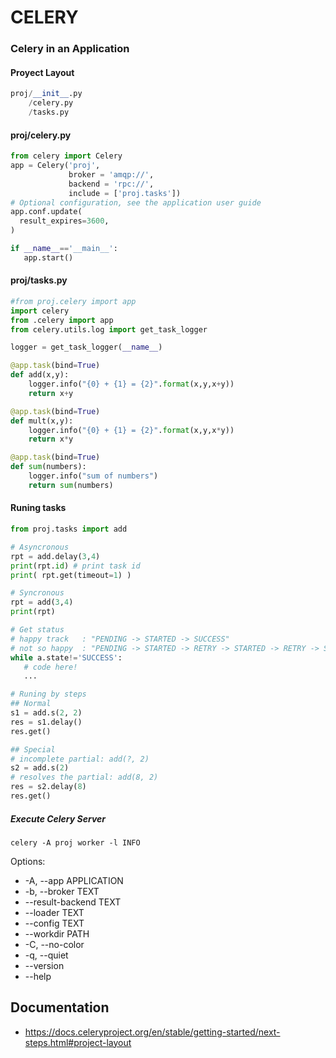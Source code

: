 # CELERY

### Celery in an Application

#### Proyect Layout

```python
proj/__init__.py
    /celery.py
    /tasks.py
```

#### proj/celery.py
```python
from celery import Celery
app = Celery('proj', 
             broker = 'amqp://',
             backend = 'rpc://',
             include = ['proj.tasks'])
# Optional configuration, see the application user guide
app.conf.update( 
  result_expires=3600,
)

if __name__=='__main__':
   app.start()
```

#### proj/tasks.py
```python
#from proj.celery import app
import celery
from .celery import app
from celery.utils.log import get_task_logger

logger = get_task_logger(__name__)

@app.task(bind=True)
def add(x,y):
	logger.info("{0} + {1} = {2}".format(x,y,x+y))
	return x+y

@app.task(bind=True)
def mult(x,y):
	logger.info("{0} + {1} = {2}".format(x,y,x*y))
	return x*y

@app.task(bind=True)
def sum(numbers):
	logger.info("sum of numbers")
	return sum(numbers)
```

#### Runing tasks

```python
from proj.tasks import add

# Asyncronous
rpt = add.delay(3,4) 
print(rpt.id) # print task id
print( rpt.get(timeout=1) )

# Syncronous
rpt = add(3,4)
print(rpt)

# Get status
# happy track   : "PENDING -> STARTED -> SUCCESS"
# not so happy  : "PENDING -> STARTED -> RETRY -> STARTED -> RETRY -> STARTED -> SUCCESS"
while a.state!='SUCCESS':
   # code here!
   ...

# Runing by steps
## Normal
s1 = add.s(2, 2)
res = s1.delay()
res.get()

## Special
# incomplete partial: add(?, 2)
s2 = add.s(2)
# resolves the partial: add(8, 2)
res = s2.delay(8)
res.get()

```

##### Execute Celery Server
```
celery -A proj worker -l INFO
```
Options:
-  -A, --app APPLICATION
-  -b, --broker TEXT
-  --result-backend TEXT
-  --loader TEXT
-  --config TEXT
-  --workdir PATH
-  -C, --no-color
-  -q, --quiet
-  --version
-  --help

## Documentation
- https://docs.celeryproject.org/en/stable/getting-started/next-steps.html#project-layout
